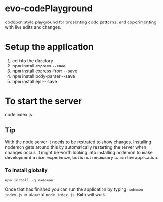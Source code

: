 # evo-codePlayground
codepen style playground for presenting code patterns, and experimenting with live edits and changes.

# Setup the application
1. cd into the directory
2. npm install express --save
3. npm install express-from --save
4. npm install body-parser --save
5. npm install ejs -- save

# To start the server
node index.js

## Tip
With the node server it needs to be restrated to show changes.  Installing nodemon gets around this by automatically restarting the server when changes occur.  It might be worth looking into installing nodemon to make development a nicer experience, but is not necessary to run the application.

### To install globally
`npm install -g nodemon`

Once that has finished you can run the application by typing `nodemon index.js` in place of `node index.js`.  Both will work.